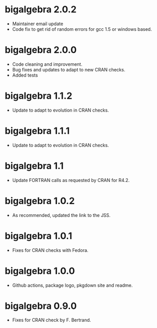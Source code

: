 # bigalgebra 2.0.2

* Maintainer email update
* Code fix to get rid of random errors for gcc 1.5 or windows based.

# bigalgebra 2.0.0

* Code cleaning and improvement. 
* Bug fixes and updates to adapt to new CRAN checks.
* Added tests

# bigalgebra 1.1.2

* Update to adapt to evolution in CRAN checks.

# bigalgebra 1.1.1

* Update to adapt to evolution in CRAN checks.

# bigalgebra 1.1

* Update FORTRAN calls as requested by CRAN for R4.2.

# bigalgebra 1.0.2

* As recommended, updated the link to the JSS.

# bigalgebra 1.0.1

* Fixes for CRAN checks with Fedora.

# bigalgebra 1.0.0

* Github actions, package logo, pkgdown site and readme.

# bigalgebra 0.9.0

* Fixes for CRAN check by F. Bertrand.

